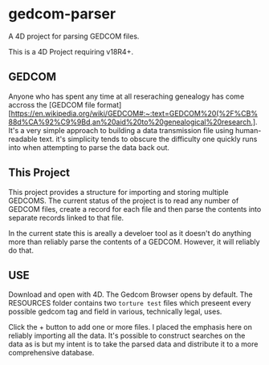 # gedcom-parser
 A 4D project for parsing GEDCOM files. 

This is a 4D Project requiring v18R4+. 

## GEDCOM
Anyone who has spent any time at all reseraching genealogy has come accross the [GEDCOM file format][https://en.wikipedia.org/wiki/GEDCOM#:~:text=GEDCOM%20(%2F%CB%88d%CA%92%C9%9Bd,an%20aid%20to%20genealogical%20research.]. It's a very simple approach to building a data transmission file using human-readable text. it's simplicity tends to obscure the difficulty one quickly runs into when attempting to parse the data back out.

## This Project
This project provides a structure for importing and storing multiple GEDCOMS. The current status of the project is to read any number of GEDCOM files, create a record for each file and then parse the contents into separate records linked to that file. 

In the current state this is areally a develoer tool as it doesn't do anything more than reliably parse the contents of a GEDCOM. However, it will reliably do that. 

## USE
Download and open with 4D. The Gedcom Browser opens by default. The RESOURCES folder contains two `torture test` files which preseent every possible gedcom tag and field in various, technically legal, uses. 

Click the + button to add one or more files. I placed the emphasis here on reliably importing all the data. It's possible to construct searches on the data as is but my intent is to take the parsed data and distribute it to a more comprehensive database. 
